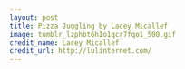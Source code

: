 ```yaml
---
layout: post
title: Pizza Juggling by Lacey Micallef
image: tumblr_lzphbt6hIo1qcr7fqo1_500.gif
credit_name: Lacey Micallef
credit_url: http://lulinternet.com/
---
```



